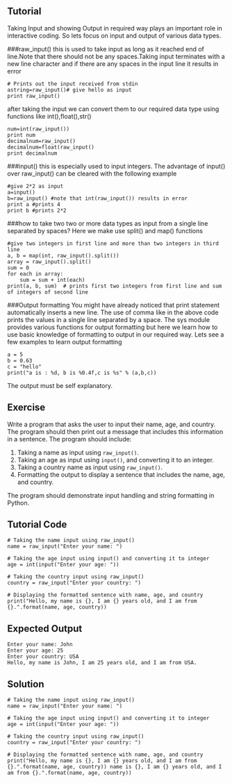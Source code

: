 Tutorial
--------
Taking Input and showing Output in required way plays an important role in interactive coding. So lets focus on input and
output of various data types.

###raw_input()
this is used to take input as long as it reached end of line.Note that there should not be any spaces.Taking input terminates with a new line character and if there are any spaces in the input line it results in error

    # Prints out the input received from stdin
    astring=raw_input()# give hello as input
    print raw_input()

after taking the input we can convert them to our required data type using functions like int(),float(),str()

    num=int(raw_input())
    print num
    decimalnum=raw_input()
    decimalnum=float(raw_input()
    print decimalnum

###input()
this is especially used to input integers. The advantage of input() over raw_input() can be cleared with the following example

    #give 2*2 as input
    a=input()
    b=raw_input() #note that int(raw_input()) results in error
    print a #prints 4
    print b #prints 2*2

###how to take two two or more data types as input from a single line separated by spaces?
Here we make use split() and map() functions

    #give two integers in first line and more than two integers in third line
    a, b = map(int, raw_input().split())
    array = raw_input().split()
    sum = 0
    for each in array:
        sum = sum + int(each)
    print(a, b, sum)  # prints first two integers from first line and sum of integers of second line

###Output formatting
You might have already noticed that print statement automatically inserts a new line. The use of comma like in the above code prints the values in a single line separated by a space.
The sys module provides various functions for output formatting but here we learn how to use basic knowledge of formatting to output in our required way. Lets see a few examples to learn output formatting

    a = 5
    b = 0.63
    c = "hello"
    print("a is : %d, b is %0.4f,c is %s" % (a,b,c))

The output must be self explanatory.

Exercise
--------

Write a program that asks the user to input their name, age, and country. The program should then print out a message that includes this information in a sentence. The program should include:

1. Taking a name as input using `raw_input()`.
2. Taking an age as input using `input()`, and converting it to an integer.
3. Taking a country name as input using `raw_input()`.
4. Formatting the output to display a sentence that includes the name, age, and country.

The program should demonstrate input handling and string formatting in Python.

Tutorial Code
-------------

    # Taking the name input using raw_input()
    name = raw_input("Enter your name: ")
    
    # Taking the age input using input() and converting it to integer
    age = int(input("Enter your age: "))
    
    # Taking the country input using raw_input()
    country = raw_input("Enter your country: ")
    
    # Displaying the formatted sentence with name, age, and country
    print("Hello, my name is {}, I am {} years old, and I am from {}.".format(name, age, country))


Expected Output
---------------

    Enter your name: John
    Enter your age: 25
    Enter your country: USA
    Hello, my name is John, I am 25 years old, and I am from USA.
    

Solution
-------------

    # Taking the name input using raw_input()
    name = raw_input("Enter your name: ")
    
    # Taking the age input using input() and converting it to integer
    age = int(input("Enter your age: "))
    
    # Taking the country input using raw_input()
    country = raw_input("Enter your country: ")
    
    # Displaying the formatted sentence with name, age, and country
    print("Hello, my name is {}, I am {} years old, and I am from {}.".format(name, age, country)) name is {}, I am {} years old, and I am from {}.".format(name, age, country))
